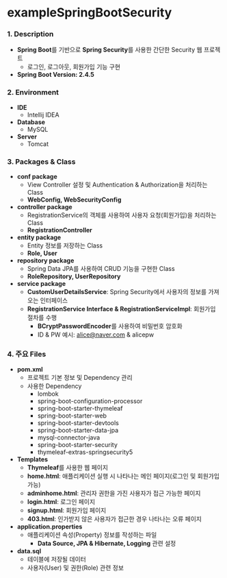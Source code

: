 # exampleSpringBootSecurity

### **1. Description**
* **Spring Boot**를 기반으로 **Spring Security**를 사용한 간단한 Security 웹 프로젝트
  + 로그인, 로그아웃, 회원가입 기능 구현
* **Spring Boot Version: 2.4.5**

### **2. Environment**
* **IDE**
  + Intellij IDEA
* **Database**
  + MySQL
* **Server**
  + Tomcat
  
  
### **3. Packages & Class**
* **conf package**
  + View Controller 설정 및 Authentication & Authorization을 처리하는 Class
  + **WebConfig, WebSecurityConfig**
* **controller package**
  + RegistrationService의 객체를 사용하여 사용자 요청(회원가입)을 처리하는 Class
  + **RegistrationController**
* **entity package**
  + Entity 정보를 저장하는 Class
  + **Role, User**
* **repository package**
  + Spring Data JPA를 사용하여 CRUD 기능을 구현한 Class
  + **RoleRepository, UserRepository**
* **service package**
  + **CustomUserDetailsService**: Spring Security에서 사용자의 정보를 가져오는 인터페이스
  + **RegistrationService Interface & RegistrationServiceImpl**: 회원가입 절차를 수행
    - **BCryptPasswordEncoder**를 사용하여 비밀번호 암호화
    - ID & PW 예시: alice@naver.com & alicepw


### **4. 주요 Files**
* **pom.xml**
  + 프로젝트 기본 정보 및 Dependency 관리
  + 사용한 Dependency
    - lombok
    - spring-boot-configuration-processor
    - spring-boot-starter-thymeleaf
    - spring-boot-starter-web
    - spring-boot-starter-devtools
    - spring-boot-starter-data-jpa
    - mysql-connector-java
    - spring-boot-starter-security
    - thymeleaf-extras-springsecurity5
* **Templates**
  + **Thymeleaf**를 사용한 웹 페이지
  + **home.html**: 애플리케이션 실행 시 나타나는 메인 페이지(로그인 및 회원가입 가능)
  + **adminhome.html**: 관리자 권한을 가진 사용자가 접근 가능한 페이지
  + **login.html**: 로그인 페이지
  + **signup.html**: 회원가입 페이지
  + **403.html**: 인가받지 않은 사용자가 접근한 경우 나타나는 오류 페이지
* **application.properties**
  + 애플리케이션 속성(Property) 정보를 작성하는 파일
    - **Data Source, JPA & Hibernate, Logging** 관련 설정
* **data.sql**
  + 테이블에 저장될 데이터
  + 사용자(User) 및 권한(Role) 관련 정보
